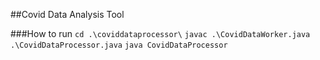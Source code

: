 ##Covid Data Analysis Tool

###How to run 
`cd .\coviddataprocessor\`
`javac .\CovidDataWorker.java .\CovidDataProcessor.java`
`java CovidDataProcessor`